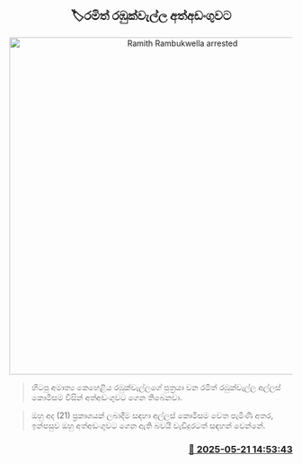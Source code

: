 <p align='center'><b><h2 align='center' title='Ramith Rambukwella arrested'>🏷රමිත් රඹුක්වැල්ල අත්අඩංගුවට</h2></b></p>
<p align='center'><img src='https://helakuru.sgp1.cdn.digitaloceanspaces.com/esana/images/lib/ramith-rambukwella.jpg' width='600' alt='Ramith Rambukwella arrested'></p>

> හිටපු අමාත්‍ය කෙහෙළිය රඹුක්වැල්ලගේ පුත්‍රයා වන රමිත් රඹුක්වැල්ල අල්ලස් කොමිසම විසින් අත්අඩංගුවට ගෙන තිබෙනවා.

> ඔහු අද (21) ප්‍රකාශයක් ලබාදීම සඳහා අල්ලස් කොමිසම වෙත පැමිණි අතර, ඉන්පසුව ඔහු අත්අඩංගුවට ගෙන ඇති බවයි වැඩිදුරටත් සඳහන් වෙන්නේ.



<h3 align='right'><a href='https://www.helakuru.lk/esana/p/110307/'>📅 2025-05-21 14:53:43</a></h3>
